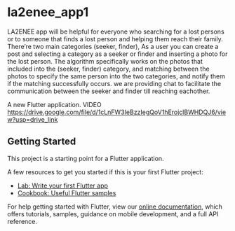 # la2enee_app1
LA2ENEE app will be helpful for everyone who searching for a lost persons or to someone that finds a lost person and helping them reach their family. 
There’re two main categories (seeker, finder), As a user you can create a post and selecting a category as a seeker or finder and inserting a photo for the lost person.
The algorithm specifically works on the photos that included into the (seeker, finder) category, and matching between the photos to specify the same person into the two categories, and notify them if the matching successfully occurs.
we are providing chat to facilitate the communication between the seeker and finder till reaching eachother. 

A new Flutter application.
VIDEO 
https://drive.google.com/file/d/1cLnFW3IeBzzIegQoV1hErojclBWHDQJ6/view?usp=drive_link
## Getting Started

This project is a starting point for a Flutter application.

A few resources to get you started if this is your first Flutter project:

- [Lab: Write your first Flutter app](https://flutter.dev/docs/get-started/codelab)
- [Cookbook: Useful Flutter samples](https://flutter.dev/docs/cookbook)

For help getting started with Flutter, view our
[online documentation](https://flutter.dev/docs), which offers tutorials,
samples, guidance on mobile development, and a full API reference.
